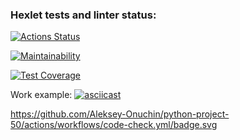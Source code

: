 ### Hexlet tests and linter status:
[![Actions Status](https://github.com/Aleksey-Onuchin/python-project-50/workflows/hexlet-check/badge.svg)](https://github.com/Aleksey-Onuchin/python-project-50/actions)

[![Maintainability](https://api.codeclimate.com/v1/badges/885fa6645ccad79efdbb/maintainability)](https://codeclimate.com/github/Aleksey-Onuchin/python-project-50/maintainability)

[![Test Coverage](https://api.codeclimate.com/v1/badges/885fa6645ccad79efdbb/test_coverage)](https://codeclimate.com/github/Aleksey-Onuchin/python-project-50/test_coverage)

Work example:
[![asciicast](https://asciinema.org/a/JSmVYgx4BfT03287gokWblFq8.svg)](https://asciinema.org/a/JSmVYgx4BfT03287gokWblFq8)


https://github.com/Aleksey-Onuchin/python-project-50/actions/workflows/code-check.yml/badge.svg